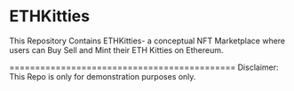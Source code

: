 # ETHKitties

This Repository Contains ETHKitties- a conceptual NFT Marketplace where users can Buy Sell and Mint their ETH Kitties on Ethereum.

============================================
Disclaimer:
This Repo is only for demonstration purposes only.
